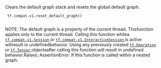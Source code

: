 Clears the default graph stack and resets the global default graph.

```
 tf.compat.v1.reset_default_graph()
 
```

NOTE: The default graph is a property of the current thread. Thisfunction applies only to the current thread.  Calling this function whilea [ `tf.compat.v1.Session` ](https://tensorflow.google.cn/api_docs/python/tf/compat/v1/Session) or [ `tf.compat.v1.InteractiveSession` ](https://tensorflow.google.cn/api_docs/python/tf/compat/v1/InteractiveSession) is active willresult in undefinedbehavior. Using any previously created [ `tf.Operation` ](https://tensorflow.google.cn/api_docs/python/tf/Operation) or [ `tf.Tensor` ](https://tensorflow.google.cn/api_docs/python/tf/Tensor) objectsafter calling this function will result in undefined behavior.Raises:  AssertionError: If this function is called within a nested graph.


